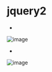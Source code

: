# jquery2


-

![image](https://user-images.githubusercontent.com/54789601/113659062-3a4c9100-96dc-11eb-9d5b-0b15ed88c19d.png)

-

![image](https://user-images.githubusercontent.com/54789601/113659067-3c165480-96dc-11eb-8a4f-0c59cb81bca8.png)
